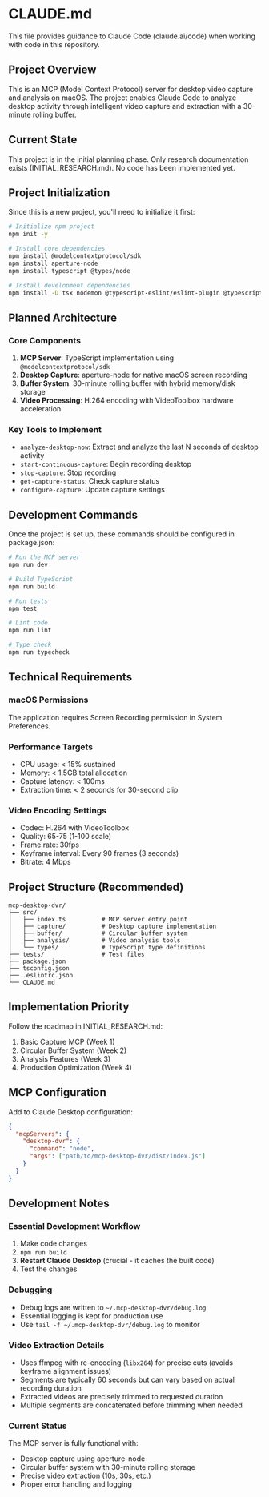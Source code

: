 # CLAUDE.md

This file provides guidance to Claude Code (claude.ai/code) when working with code in this repository.

## Project Overview

This is an MCP (Model Context Protocol) server for desktop video capture and analysis on macOS. The project enables Claude Code to analyze desktop activity through intelligent video capture and extraction with a 30-minute rolling buffer.

## Current State

This project is in the initial planning phase. Only research documentation exists (INITIAL_RESEARCH.md). No code has been implemented yet.

## Project Initialization

Since this is a new project, you'll need to initialize it first:

```bash
# Initialize npm project
npm init -y

# Install core dependencies
npm install @modelcontextprotocol/sdk
npm install aperture-node
npm install typescript @types/node

# Install development dependencies
npm install -D tsx nodemon @typescript-eslint/eslint-plugin @typescript-eslint/parser eslint prettier
```

## Planned Architecture

### Core Components
1. **MCP Server**: TypeScript implementation using `@modelcontextprotocol/sdk`
2. **Desktop Capture**: aperture-node for native macOS screen recording
3. **Buffer System**: 30-minute rolling buffer with hybrid memory/disk storage
4. **Video Processing**: H.264 encoding with VideoToolbox hardware acceleration

### Key Tools to Implement
- `analyze-desktop-now`: Extract and analyze the last N seconds of desktop activity
- `start-continuous-capture`: Begin recording desktop
- `stop-capture`: Stop recording
- `get-capture-status`: Check capture status
- `configure-capture`: Update capture settings

## Development Commands

Once the project is set up, these commands should be configured in package.json:

```bash
# Run the MCP server
npm run dev

# Build TypeScript
npm run build

# Run tests
npm test

# Lint code
npm run lint

# Type check
npm run typecheck
```

## Technical Requirements

### macOS Permissions
The application requires Screen Recording permission in System Preferences.

### Performance Targets
- CPU usage: < 15% sustained
- Memory: < 1.5GB total allocation
- Capture latency: < 100ms
- Extraction time: < 2 seconds for 30-second clip

### Video Encoding Settings
- Codec: H.264 with VideoToolbox
- Quality: 65-75 (1-100 scale)
- Frame rate: 30fps
- Keyframe interval: Every 90 frames (3 seconds)
- Bitrate: 4 Mbps

## Project Structure (Recommended)

```
mcp-desktop-dvr/
├── src/
│   ├── index.ts          # MCP server entry point
│   ├── capture/          # Desktop capture implementation
│   ├── buffer/           # Circular buffer system
│   ├── analysis/         # Video analysis tools
│   └── types/            # TypeScript type definitions
├── tests/                # Test files
├── package.json
├── tsconfig.json
├── .eslintrc.json
└── CLAUDE.md
```

## Implementation Priority

Follow the roadmap in INITIAL_RESEARCH.md:
1. Basic Capture MCP (Week 1)
2. Circular Buffer System (Week 2)
3. Analysis Features (Week 3)
4. Production Optimization (Week 4)

## MCP Configuration

Add to Claude Desktop configuration:
```json
{
  "mcpServers": {
    "desktop-dvr": {
      "command": "node",
      "args": ["path/to/mcp-desktop-dvr/dist/index.js"]
    }
  }
}
```

## Development Notes

### Essential Development Workflow
1. Make code changes
2. `npm run build` 
3. **Restart Claude Desktop** (crucial - it caches the built code)
4. Test the changes

### Debugging
- Debug logs are written to `~/.mcp-desktop-dvr/debug.log`
- Essential logging is kept for production use
- Use `tail -f ~/.mcp-desktop-dvr/debug.log` to monitor

### Video Extraction Details
- Uses ffmpeg with re-encoding (`libx264`) for precise cuts (avoids keyframe alignment issues)
- Segments are typically 60 seconds but can vary based on actual recording duration
- Extracted videos are precisely trimmed to requested duration
- Multiple segments are concatenated before trimming when needed

### Current Status
The MCP server is fully functional with:
- Desktop capture using aperture-node
- Circular buffer system with 30-minute rolling storage
- Precise video extraction (10s, 30s, etc.)
- Proper error handling and logging